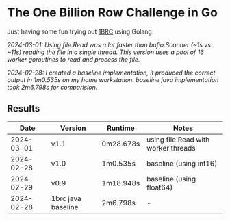 # The One Billion Row Challenge in Go

Just having some fun trying out [1BRC](https://github.com/gunnarmorling/1brc) using Golang.

_2024-03-01: Using file.Read was a lot faster than bufio.Scanner (~1s vs ~11s) reading the file in a single thread.  This version uses a pool of 16 worker goroutines to read and process the file._

_2024-02-28: I created a baseline implementation, it produced the correct output in 1m0.535s on my home workstation.  baseline java implementation took 2m6.798s for comparision._


## Results

| Date | Version | Runtime | Notes |
| --- | --- | --- | --- |
| 2024-03-01 | v1.1 | 0m28.678s | using file.Read with worker threads |
| 2024-02-28 | v1.0 | 1m0.535s | baseline (using int16) |
| 2024-02-29 | v0.9 | 1m18.948s | baseline (using float64) |
| 2024-02-28 | 1brc java baseline | 2m6.798s | - |

